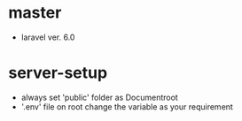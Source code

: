 # master
- laravel ver. 6.0

# server-setup
- always set 'public' folder as Documentroot
- '.env' file on root change the variable as your requirement
